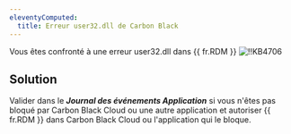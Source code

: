 ```yaml
---
eleventyComputed:
  title: Erreur user32.dll de Carbon Black
---
```

Vous êtes confronté à une erreur user32.dll dans {{ fr.RDM }}
![!!KB4706](https://cdnweb.devolutions.net/docs/docs_en_kb_KB4706.png)
## Solution
Valider dans le ***Journal des événements Application*** si vous n'êtes pas bloqué par Carbon Black Cloud ou une autre application et autoriser {{ fr.RDM }} dans Carbon Black Cloud ou l'application qui le bloque.